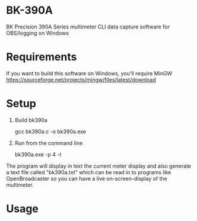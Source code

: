 # BK-390A
BK Precision 390A Series multimeter CLI data capture software for OBS/logging on Windows

# Requirements

If you want to build this software on Windows, you'll require MinGW https://sourceforge.net/projects/mingw/files/latest/download

# Setup

1) Build bk390a

	gcc bk390a.c -o bk390a.exe 


3) Run from the command line

	bk390a.exe -p 4 -t 

The program will display in text the current meter display and also generate a text file called "bk390a.txt" which can be read in to programs like OpenBroadcaster so you can have a live on-screen-display of the multimeter.

# Usage

	
